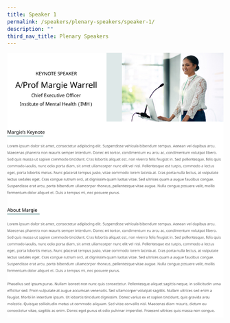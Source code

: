 ```yaml
---
title: Speaker 1
permalink: /speakers/plenary-speakers/speaker-1/
description: ""
third_nav_title: Plenary Speakers
---
```

![](/images/Frame%205.png)